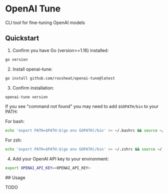 # OpenAI Tune

CLI tool for fine-tuning OpenAI models

## Quickstart

1. Confirm you have Go (version>=1.16) installed:
```bash
go version
```

2. Install openai-tune:
```bash
go install github.com/rossheat/openai-tune@latest
```

3. Confirm installation: 
```bash
openai-tune version
```

If you see "command not found" you may need to add `$GOPATH/bin` to your PATH: 

For bash:
```bash
echo 'export PATH=$PATH:$(go env GOPATH)/bin' >> ~/.bashrc && source ~/.bashrc
```

For zsh: 
```bash
echo 'export PATH=$PATH:$(go env GOPATH)/bin' >> ~/.zshrc && source ~/.zshrc
```

4. Add your OpenAI API key to your environment:
```bash
export OPENAI_API_KEY=<OPENAI_API_KEY>
```

## Usage

TODO